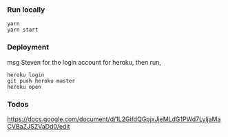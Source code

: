 ### Run locally

```
yarn
yarn start
```

### Deployment

msg Steven for the login account for heroku, then run,

```
heroku login
git push heroku master
heroku open
```

### Todos

https://docs.google.com/document/d/1L2GifdQGpjxJjeMLdG1PWd7LyljaMaCVBaZJSZVaDd0/edit